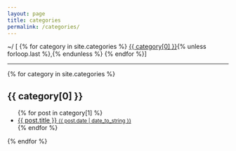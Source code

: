 ```yaml
---
layout: page
title: categories
permalink: /categories/
---
```


<div>
  <span class="pre-post">~/ [
  {% for category in site.categories %}
    <a href="#{{ category[0] | slugify: 'pretty' }}">{{ category[0] }}</a>{% unless forloop.last %},{% endunless %}
  {% endfor %}]
  </span>
</div>
<hr/>
<div>
{% for category in site.categories %}
  <h2 id="{{ category[0] | slugify: 'pretty' }}">{{ category[0] }}</h2>
  <ul>
  {% for post in category[1] %}
    <li>
      <a href="{{ site.baseurl }}{{ post.url }}">
      {{ post.title }}
        <small><time datetime="{{ post.date | date_to_xmlschema }}">{{ post.date | date_to_string }}</time></small>
      </a>
    </li>
  {% endfor %}
  </ul>
{% endfor %}
</div>
